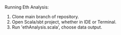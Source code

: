 Running Eth Analysis:

1. Clone main branch of repository.
2. Open Scala/sbt project, whether in IDE or Terminal.
3. Run 'ethAnalysis.scala', choose data output.
